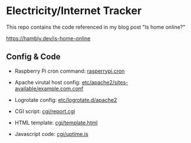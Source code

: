 # Electricity/Internet Tracker

This repo contains the code referenced in my blog post "Is home online?"

https://hambly.dev/is-home-online

## Config & Code

- Raspberry Pi cron command: [rasperrypi.cron](./raspberrypi.cron)

- Apache virutal host config: [etc/apache2/sites-available/example.com.conf](./etc/apache2/sites-available/example.com.conf)

- Logrotate config: [etc/logrotate.d/apache2](./etc/logrotate.d/apache2)

- CGI script: [cgi/report.cgi](./cgi/report.cgi)

- HTML template: [cgi/template.html](./cgi/template.html)

- Javascript code: [cgi/uptime.js](./cgi/uptime.js)
